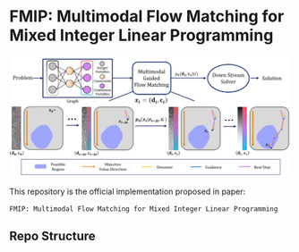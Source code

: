 # FMIP: Multimodal Flow Matching for Mixed Integer Linear Programming
![Employ Multimodal Guided Flow Matching to generate estimated solution distribution of MILP](fmip_asset/frame.png)

This repository is the official implementation proposed in paper: 


    FMIP: Multimodal Flow Matching for Mixed Integer Linear Programming

## Repo Structure

